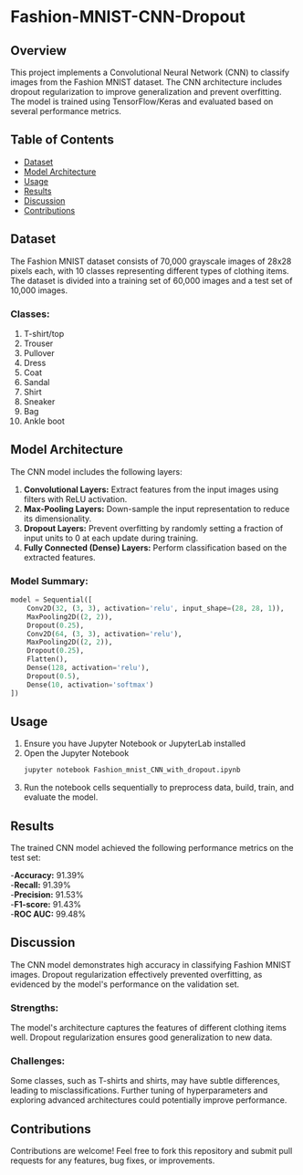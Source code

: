 # Fashion-MNIST-CNN-Dropout

## Overview
This project implements a Convolutional Neural Network (CNN) to classify images from the Fashion MNIST dataset. The CNN architecture includes dropout regularization to improve generalization and prevent overfitting. The model is trained using TensorFlow/Keras and evaluated based on several performance metrics.

## Table of Contents
- [Dataset](#dataset)
- [Model Architecture](#model-architecture)
- [Usage](#usage)
- [Results](#results)
- [Discussion](#discussion)
- [Contributions](#contributions)

## Dataset
The Fashion MNIST dataset consists of 70,000 grayscale images of 28x28 pixels each, with 10 classes representing different types of clothing items. The dataset is divided into a training set of 60,000 images and a test set of 10,000 images.

### Classes:
1. T-shirt/top
2. Trouser
3. Pullover
4. Dress
5. Coat
6. Sandal
7. Shirt
8. Sneaker
9. Bag
10. Ankle boot

## Model Architecture
The CNN model includes the following layers:
1. **Convolutional Layers:** Extract features from the input images using filters with ReLU activation.
2. **Max-Pooling Layers:** Down-sample the input representation to reduce its dimensionality.
3. **Dropout Layers:** Prevent overfitting by randomly setting a fraction of input units to 0 at each update during training.
4. **Fully Connected (Dense) Layers:** Perform classification based on the extracted features.

### Model Summary:
```python
model = Sequential([
    Conv2D(32, (3, 3), activation='relu', input_shape=(28, 28, 1)),
    MaxPooling2D((2, 2)),
    Dropout(0.25),
    Conv2D(64, (3, 3), activation='relu'),
    MaxPooling2D((2, 2)),
    Dropout(0.25),
    Flatten(),
    Dense(128, activation='relu'),
    Dropout(0.5),
    Dense(10, activation='softmax')
])
```
## Usage
1. Ensure you have Jupyter Notebook or JupyterLab installed
2. Open the Jupyter Notebook
   ```bash
   jupyter notebook Fashion_mnist_CNN_with_dropout.ipynb
   ```
3. Run the notebook cells sequentially to preprocess data, build, train, and evaluate the model.

## Results
The trained CNN model achieved the following performance metrics on the test set:

-**Accuracy:** 91.39% <br>
-**Recall:** 91.39% <br>
-**Precision:** 91.53% <br>
-**F1-score:** 91.43% <br>
-**ROC AUC:** 99.48% <br>

## Discussion
The CNN model demonstrates high accuracy in classifying Fashion MNIST images. Dropout regularization effectively prevented overfitting, as evidenced by the model's performance on the validation set.

### Strengths:
The model's architecture captures the features of different clothing items well.
Dropout regularization ensures good generalization to new data.
### Challenges:
Some classes, such as T-shirts and shirts, may have subtle differences, leading to misclassifications.
Further tuning of hyperparameters and exploring advanced architectures could potentially improve performance. <br>

## Contributions
Contributions are welcome! Feel free to fork this repository and submit pull requests for any features, bug fixes, or improvements.
